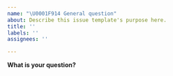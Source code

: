 ```yaml
---
name: "\U0001F914 General question"
about: Describe this issue template's purpose here.
title: ''
labels: ''
assignees: ''

---
```


**What is your question?**
